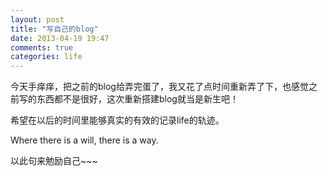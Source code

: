 ```yaml
---
layout: post
title: "写自己的blog"
date: 2013-04-19 19:47
comments: true
categories: life
---
```

今天手痒痒，把之前的blog给弄完蛋了，我又花了点时间重新弄了下，也感觉之前写的东西都不是很好，这次重新搭建blog就当是新生吧！

希望在以后的时间里能够真实的有效的记录life的轨迹。

Where there is a will, there is a way.

以此句来勉励自己~~~